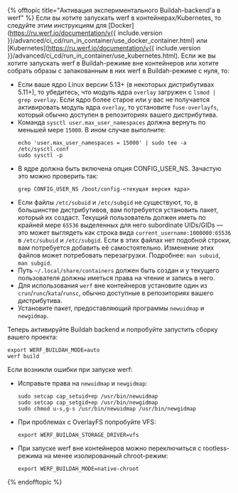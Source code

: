 {% offtopic title="Активация экспериментального Buildah-backend'а в werf" %}
Если вы хотите запускать werf в контейнерах/Kubernetes, то следуйте этим инструкциям для [Docker](https://ru.werf.io/documentation/v{{ include.version }}/advanced/ci_cd/run_in_container/use_docker_container.html) или [Kubernetes](https://ru.werf.io/documentation/v{{ include.version }}/advanced/ci_cd/run_in_container/use_kubernetes.html). Если же вы хотите запускать werf в Buildah-режиме вне контейнеров или хотите собрать образы с запакованным в них werf в Buildah-режиме с нуля, то:
* Если ваше ядро Linux версии 5.13+ (в некоторых дистрибутивах 5.11+), то убедитесь, что модуль ядра `overlay` загружен с `lsmod | grep overlay`. Если ядро более старое или у вас не получается активировать модуль ядра `overlay`, то установите `fuse-overlayfs`, который обычно доступен в репозиториях вашего дистрибутива.
* Команда `sysctl user.max_user_namespaces` должна вернуть по меньшей мере `15000`. В ином случае выполните:
  ```shell
  echo 'user.max_user_namespaces = 15000' | sudo tee -a /etc/sysctl.conf
  sudo sysctl -p
  ```
* В ядре должна быть включена опция CONFIG_USER_NS. Зачастую это можно проверить так:
  ```shell
  grep CONFIG_USER_NS /boot/config-<текущая версия ядра>
  ```
* Если файлы `/etc/subuid` и `/etc/subgid` не существуют, то, в большинстве дистрибутивов, вам потребуется установить пакет, который их создаст. Текущий пользователь должен иметь по крайней мере `65536` выделенных для него subordinate UIDs/GIDs — это может выглядеть как строка вида `current_username:1000000:65536` в `/etc/subuid` и `/etc/subgid`. Если в этих файлах нет подобной строки, вам потребуется добавить её самостоятельно. Изменение этих файлов может потребовать перезагрузки. Подробнее: `man subuid`, `man subgid`.
* Путь `~/.local/share/containers` должен быть создан и у текущего пользователя должны иметься права на чтение и запись в него.
* Для использования `werf` вне контейнеров установите один из `crun`/`runc`/`kata`/`runsc`, обычно доступные в репозиториях вашего дистрибутива.
* Установите пакет, предоставляющий программы `newuidmap` и `newgidmap`.

Теперь активируйте Buildah backend и попробуйте запустить сборку вашего проекта:
```shell
export WERF_BUILDAH_MODE=auto
werf build
```

Если возникли ошибки при запуске werf:
* Исправьте права на `newuidmap` и `newgidmap`:
  ```shell
  sudo setcap cap_setuid+ep /usr/bin/newuidmap
  sudo setcap cap_setgid+ep /usr/bin/newgidmap
  sudo chmod u-s,g-s /usr/bin/newuidmap /usr/bin/newgidmap
  ```
* При проблемах с OverlayFS попробуйте VFS:
  ```shell
  export WERF_BUILDAH_STORAGE_DRIVER=vfs
  ```
* При запуске werf вне контейнеров можно переключиться с rootless-режима на менее изолированный chroot-режим:
  ```shell
  export WERF_BUILDAH_MODE=native-chroot
  ```
{% endofftopic %}
